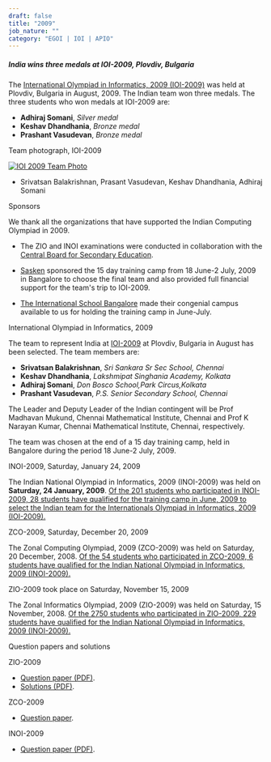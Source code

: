```yaml
---
draft: false
title: "2009"
job_nature: ""
category: "EGOI | IOI | APIO"
---
```




##### India wins three medals at IOI-2009, Plovdiv, Bulgaria

The [International Olympiad in Informatics, 2009 (IOI-2009)](http://www.ioi2009.org) was held at Plovdiv, Bulgaria in August, 2009. The Indian team won three medals. The three students who won medals at IOI-2009 are:

*   **Adhiraj Somani**, _Silver medal_
*   **Keshav Dhandhania**, _Bronze medal_
*   **Prashant Vasudevan**, _Bronze medal_

Team photograph, IOI-2009

[![IOI 2009 Team Photo](https://www.iarcs.org.in/inoi/2009/ioi2009/plovdiv.jpg)](https://www.iarcs.org.in/inoi/2009/ioi2009/plovdiv.jpg)

*   Srivatsan Balakrishnan, Prasant Vasudevan, Keshav Dhandhania, Adhiraj Somani

Sponsors

We thank all the organizations that have supported the Indian Computing Olympiad in 2009.

*   The ZIO and INOI examinations were conducted in collaboration with the [Central Board for Secondary Education](http://www.cbse.nic.in).  
      
    
*   [Sasken](http://www.sasken.com) sponsored the 15 day training camp from 18 June-2 July, 2009 in Bangalore to choose the final team and also provided full financial support for the team's trip to IOI-2009.  
      
    
*   [The International School Bangalore](http://www.tisb.org) made their congenial campus available to us for holding the training camp in June-July.

International Olympiad in Informatics, 2009

The team to represent India at [IOI-2009](http://www.ioi2009.org/) at Plovdiv, Bulgaria in August has been selected. The team members are:

*   **Srivatsan Balakrishnan**, _Sri Sankara Sr Sec School, Chennai_
*   **Keshav Dhandhania**, _Lakshmipat Singhania Academy, Kolkata_
*   **Adhiraj Somani**, _Don Bosco School,Park Circus,Kolkata_
*   **Prashant Vasudevan**, _P.S. Senior Secondary School, Chennai_

The Leader and Deputy Leader of the Indian contingent will be Prof Madhavan Mukund, Chennai Mathematical Institute, Chennai and Prof K Narayan Kumar, Chennai Mathematical Institute, Chennai, respectively.

The team was chosen at the end of a 15 day training camp, held in Bangalore during the period 18 June-2 July, 2009.

INOI-2009, Saturday, January 24, 2009

The Indian National Olympiad in Informatics, 2009 (INOI-2009) was held on **Saturday, 24 January, 2009**. [Of the 201 students who participated in INOI-2009, 28 students have qualified for the training camp in June, 2009 to select the Indian team for the Internationals Olympiad in Informatics, 2009 (IOI-2009).](/olympiad_results/inoi2009/results_inoi2009)

ZCO-2009, Saturday, December 20, 2009

The Zonal Computing Olympiad, 2009 (ZCO-2009) was held on Saturday, 20 December, 2008. [Of the 54 students who participated in ZCO-2009, 6 students have qualified for the Indian National Olympiad in Informatics, 2009 (INOI-2009).](/olympiad_results/zco2009/results_zco2009)

ZIO-2009 took place on Saturday, November 15, 2009

The Zonal Informatics Olympiad, 2009 (ZIO-2009) was held on Saturday, 15 November, 2008. [Of the 2750 students who participated in ZIO-2009, 229 students have qualified for the Indian National Olympiad in Informatics, 2009 (INOI-2009).](/olympiad_results/zio2009/results_zio2009)

Question papers and solutions

ZIO-2009

*   [Question paper (PDF)](../zio2009/zio2009-qpaper.pdf).
*   [Solutions (PDF)](../zio2009/zio2009-solutions.pdf).

ZCO-2009

*   [Question paper](/olympiad_results/zco2009/zco2009-qpaper).

INOI-2009

*   [Question paper (PDF)](../inoi2009/inoi2009-qpaper.pdf).

